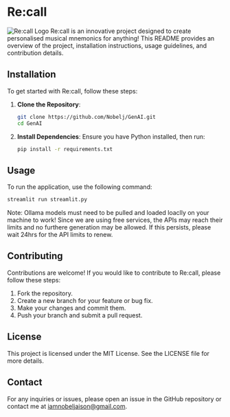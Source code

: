# Re:call
![Re:call Logo](/main/logo.png)
Re:call is an innovative project designed to create personalised musical mnemonics for anything! This README provides an overview of the project, installation instructions, usage guidelines, and contribution details.

## Installation

To get started with Re:call, follow these steps:

1. **Clone the Repository**:
   ```bash
   git clone https://github.com/Nobelj/GenAI.git
   cd GenAI
   ```

2. **Install Dependencies**:
   Ensure you have Python installed, then run:
   ```bash
   pip install -r requirements.txt
   ```

## Usage

To run the application, use the following command:

```bash
streamlit run streamlit.py
```

Note: Ollama models must need to be pulled and loaded loaclly on your machine to work! Since we are using free services, the APIs may reach their limits and no furthere generation may be allowed. If this persists, please wait 24hrs for the API limits to renew.

## Contributing

Contributions are welcome! If you would like to contribute to Re:call, please follow these steps:

1. Fork the repository.
2. Create a new branch for your feature or bug fix.
3. Make your changes and commit them.
4. Push your branch and submit a pull request.

## License

This project is licensed under the MIT License. See the LICENSE file for more details.

## Contact

For any inquiries or issues, please open an issue in the GitHub repository or contact me at iamnobeljaison@gmail.com.
